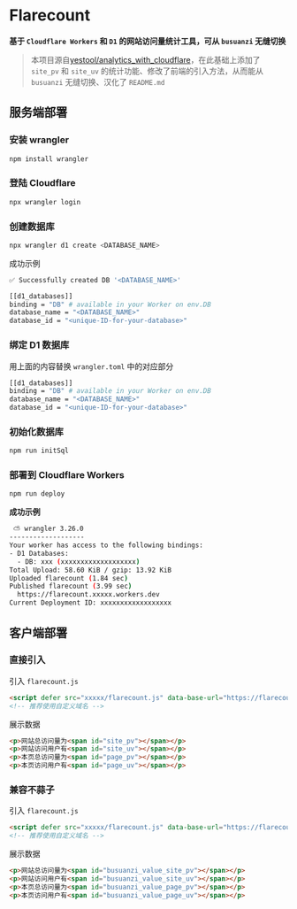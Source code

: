# Flarecount

**基于 `Cloudflare Workers` 和 `D1` 的网站访问量统计工具，可从 `busuanzi` 无缝切换**

> 本项目源自[yestool/analytics_with_cloudflare](https://github.com/yestool/analytics_with_cloudflare)，在此基础上添加了 `site_pv` 和 `site_uv` 的统计功能、修改了前端的引入方法，从而能从 `busuanzi` 无缝切换、汉化了 `README.md`

## 服务端部署

### 安装 wrangler

```bash
npm install wrangler
```

### 登陆 Cloudflare

```bash
npx wrangler login
```

### 创建数据库

```bash
npx wrangler d1 create <DATABASE_NAME>
```

成功示例

```bash
✅ Successfully created DB '<DATABASE_NAME>'

[[d1_databases]]
binding = "DB" # available in your Worker on env.DB
database_name = "<DATABASE_NAME>"
database_id = "<unique-ID-for-your-database>"
```

### 绑定 D1 数据库

用上面的内容替换 `wrangler.toml` 中的对应部分

```bash
[[d1_databases]]
binding = "DB" # available in your Worker on env.DB
database_name = "<DATABASE_NAME>"
database_id = "<unique-ID-for-your-database>"
```

### 初始化数据库

```bash
npm run initSql
```

### 部署到 Cloudflare Workers

```bash
npm run deploy
```

**成功示例**

```bash
 ⛅️ wrangler 3.26.0
-------------------
Your worker has access to the following bindings:
- D1 Databases:
  - DB: xxx (xxxxxxxxxxxxxxxxxxx)
Total Upload: 58.60 KiB / gzip: 13.92 KiB
Uploaded flarecount (1.84 sec)
Published flarecount (3.99 sec)
  https://flarecount.xxxxx.workers.dev
Current Deployment ID: xxxxxxxxxxxxxxxxxx
```

## 客户端部署

### 直接引入

引入 `flarecount.js`

```html
<script defer src="xxxxx/flarecount.js" data-base-url="https://flarecount.xxx.workers.dev"></script>
<!-- 推荐使用自定义域名 -->
```

展示数据

```html
<p>网站总访问量为<span id="site_pv"></span></p>
<p>网站访问用户有<span id="site_uv"></span></p>
<p>本页总访问量为<span id="page_pv"></span></p>
<p>本页访问用户有<span id="page_uv"></span></p>
```

### 兼容不蒜子

引入 `flarecount.js`

```html
<script defer src="xxxxx/flarecount.js" data-base-url="https://flarecount.xxx.workers.dev" data-busuanzi-mode="true"></script>
<!-- 推荐使用自定义域名 -->
```

展示数据

```html
<p>网站总访问量为<span id="busuanzi_value_site_pv"></span></p>
<p>网站访问用户有<span id="busuanzi_value_site_uv"></span></p>
<p>本页总访问量为<span id="busuanzi_value_page_pv"></span></p>
<p>本页访问用户有<span id="busuanzi_value_page_uv"></span></p>
```
